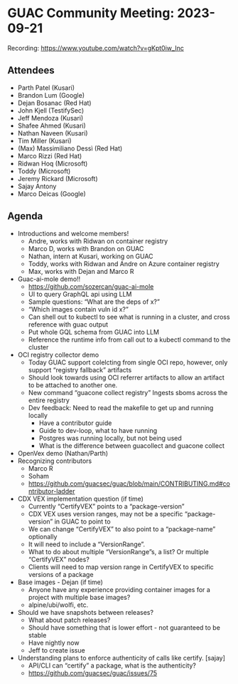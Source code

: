 # GUAC Community Meeting: 2023-09-21

Recording: https://www.youtube.com/watch?v=gKpt0iw_Inc

## Attendees

* Parth Patel (Kusari)
* Brandon Lum (Google)
* Dejan Bosanac (Red Hat)
* John Kjell (TestifySec)
* Jeff Mendoza (Kusari)
* Shafee Ahmed (Kusari)
* Nathan Naveen (Kusari)
* Tim Miller (Kusari)
* (Max) Massimiliano Dessì (Red Hat)
* Marco Rizzi (Red Hat)
* Ridwan Hoq (Microsoft)
* Toddy (Microsoft)
* Jeremy Rickard (Microsoft)
* Sajay Antony
* Marco Deicas (Google)

## Agenda

* Introductions and welcome members!
    * Andre, works with Ridwan on container registry
    * Marco D, works with Brandon on GUAC
    * Nathan, intern at Kusari, working on GUAC
    * Toddy, works with Ridwan and Andre on Azure container registry
    * Max, works with Dejan and Marco R
* Guac-ai-mole demo!! 
    * https://github.com/sozercan/guac-ai-mole 
    * UI to query GraphQL api using LLM
    * Sample questions: “What are the deps of x?”
    * “Which images contain vuln id x?”
    * Can shell out to kubectl to see what is running in a cluster, and cross reference with guac output
    * Put whole GQL schema from GUAC into LLM
    * Reference the runtime info from call out to a kubectl command to the cluster
* OCI registry collector demo 
    * Today GUAC support colelcting from single OCI repo, however, only support “registry fallback” artifacts
    * Should look towards using OCI referrer artifacts to allow an artifact to be attached to another one.
    * New command “guacone collect registry” Ingests sboms across the entire registry
    * Dev feedback: Need to read the makefile to get up and running locally
         * Have a contributor guide
         * Guide to dev-loop, what to have running 
         * Postgres was running locally, but not being used
         * What is the difference between guacollect and guacone collect
* OpenVex demo (Nathan/Parth)
* Recognizing contributors
    * Marco R
    * Soham
    * https://github.com/guacsec/guac/blob/main/CONTRIBUTING.md#contributor-ladder 
* CDX VEX implementation question (if time)
    * Currently “CertifyVEX” points to a “package-version”
    * CDX VEX uses version ranges, may not be a specific “package-version” in GUAC to point to
    * We can change “CertifyVEX” to also point to a “package-name” optionally
    * It will need to include a “VersionRange”.
    * What to do about multiple “VersionRange”s, a list? Or multiple “CertifyVEX” nodes?
    * Clients will need to map version range in CertifyVEX to specific versions of a package
* Base images - Dejan (if time)
    * Anyone have any experience providing container images for a project with multiple base images?
    * alpine/ubi/wolfi, etc. 
* Should we have snapshots between releases?
    * What about patch releases?
    * Should have something that is lower effort - not guaranteed to be stable
    * Have nightly now
    * Jeff to create issue
* Understanding plans to enforce authenticity of calls like certify. [sajay]
    * API/CLI can “certify” a package, what is the authenticity?
    * https://github.com/guacsec/guac/issues/75